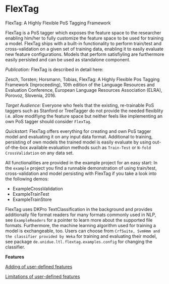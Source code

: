 # FlexTag
FlexTag: A Highly Flexible PoS Tagging Framework

FlexTag is a PoS tagger which exposes the feature space to the researcher enabling him/her to fully customize the feature space to be used for training a model.
FlexTag ships with a built-in functionality to perform train/test and cross-validation on a given set of training data, enabling it to easily evaluate new feature configurations.
Models that perform satisfiyling are furthermore easily persisted and can be used as standalone component.

*Publication:*
FlexTag is described in detail here:

Zesch, Torsten; Horsmann, Tobias, FlexTag: A Highly Flexible Pos Tagging Framework (Inproceeding), 10th edition of the Language Resources and Evaluation Conference, European Language Resources Association (ELRA), Porovoz, Slovenia, 2016. 

*Target Audience:*
Everyone who feels that the existing, re-trainable PoS taggers such as Stanford or TreeTagger do not provide the needed flexiblity i.e. allow modifiyng the feature space but neither feels like implementing an own PoS tagger should consider `FlexTag`.

*Quickstart:*
FlexTag offers everything for creating and own PoS tagger model and evaluating it on any input data format. Additional to training, persisting of own models the trained model is easily evaluate by using out-of-the-box available evaluation methods such as `Train-Test` or `N-fold CrossValidation` on any data set.

All functionalities are provided in the example project for an easy start:
In the `example` project you find a runnable demonstration of using train/test, cross-validation and model persisting with FlexTag if you take a look into the following demos:
  * ExampleCrossValidation
  * ExampleTrainTest
  * ExampleTrainStore

FlexTag uses DKPro TextClassification in the background and provides additionally file format readers for many formats commonly used in NLP, see `ExampleReaders` for a pointer to learn more about the supported file formats. Furthermore, the machine learning algorithm used for training a model is exchangeable, too. Users can choose from `CrfSuite, SvmHmm and the classifier provided by Weka` for training and evaluating their model, see package `de.unidue.ltl.flextag.examples.config` for changing the classifier.

**Features**

[Adding of user-defined features](https://github.com/Horsmann/FlexTag/wiki/Adding-user-defined-features)

[Limitations of user-defined features](https://github.com/Horsmann/FlexTag/wiki/Limitations-of-user-defined-features)

